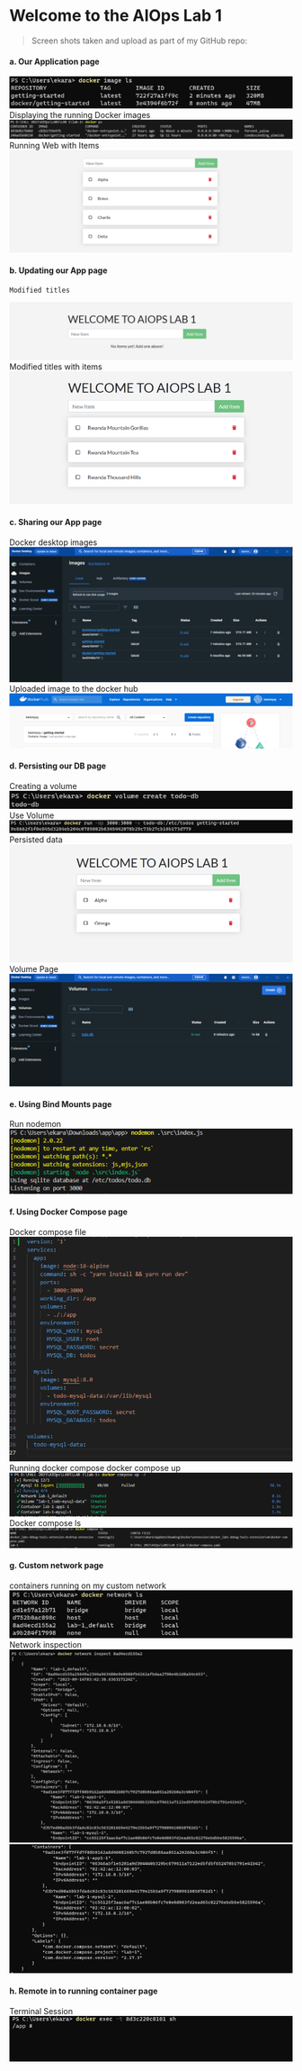 # Welcome to the AIOps Lab 1

> Screen shots taken and upload as part of my GitHub repo:

#### a. Our Application page
![Docker image ls](./screenshots/Docker%20image%20ls.png "Docker image ls")
    Displaying the running Docker images
![Docker ps](./screenshots/docker%20ps.png)
    Running Web with Items
![Docker ps](./screenshots/running%20web%20with%20items.png)
#### b. Updating our App page
    Modified titles
![Docker ps](./screenshots/modified%20titles.png)
    Modified titles with items
![Docker ps](./screenshots/modified%20titles%20with%20items.png)
#### c. Sharing our App page
 Docker desktop images
 ![Docker desktop images](./screenshots//docker%20desktop%20images.png)
    Uploaded image to the docker hub
![Docker Hub Image](./screenshots/docker%20hub.png)
#### d. Persisting our DB page
 Creating a volume
 ![Docker db image](./screenshots/creating%20a%20volume.png)
  Use Volume
![Use Volume](./screenshots//use%20volume.png)
 Persisted data
 ![Docker db image](./screenshots/persisted%20data.png)
 Volume Page
![Docker db image](./screenshots/volume%20page.png)

#### e. Using Bind Mounts page
 Run nodemon
 ![Docker db image](./screenshots/run%20nodemon.png)
#### f. Using Docker Compose page
 Docker compose file
 ![Docker db image](./screenshots/docker%20compose%20configurations.png)
  Running docker compose
    docker compose up
![Docker compose file](./screenshots/running%20docker%20compose.png)
    Docker compose ls
![Docker Compose](./screenshots//docker%20compose%20ls.png)
#### g. Custom network page
 containers running on my custom network
 ![](./screenshots/network.png)
 Network inspection
 ![Docker compose file](./screenshots/network%20inspect.png)
 ![Docker compose](./screenshots//network%20inspect%201.png)

#### h. Remote in to running container page
 Terminal Session
 ![](./screenshots/terminal%20session.png)
 